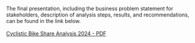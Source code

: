 The final presentation, including the business problem statement for stakeholders, description of analysis steps, results, and recommendations, can be found in the link below.<br><br>
[Cyclistic Bike Share Analysis 2024 - PDF](https://github.com/user-attachments/files/15959171/Cyclistic_Bike_Share_Analysis_2024.pdf)
